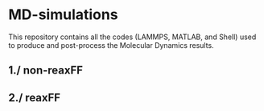 # MD-simulations
This repository contains all the codes (LAMMPS, MATLAB, and Shell) used to produce and post-process the Molecular Dynamics results.


## 1./ non-reaxFF




## 2./ reaxFF
